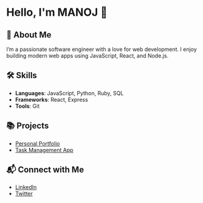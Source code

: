 # Hello, I'm MANOJ 👋

## 🚀 About Me
I’m a passionate software engineer with a love for web development. I enjoy building modern web apps using JavaScript, React, and Node.js.

## 🛠️ Skills
- **Languages**: JavaScript, Python, Ruby, SQL
- **Frameworks**: React, Express
- **Tools**: Git

## 📚 Projects
- [Personal Portfolio](https://github.com/johnsmith/portfolio)
- [Task Management App](https://github.com/johnsmith/task-manager)

## 📬 Connect with Me
- [LinkedIn](https://www.linkedin.com/in/johnsmith/)
- [Twitter](https://twitter.com/johnsmith)
